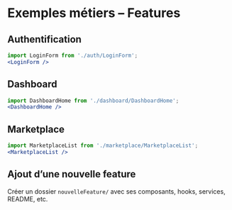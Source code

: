 # Exemples métiers – Features

## Authentification
```jsx
import LoginForm from './auth/LoginForm';
<LoginForm />
```

## Dashboard
```jsx
import DashboardHome from './dashboard/DashboardHome';
<DashboardHome />
```

## Marketplace
```jsx
import MarketplaceList from './marketplace/MarketplaceList';
<MarketplaceList />
```

## Ajout d’une nouvelle feature
Créer un dossier `nouvelleFeature/` avec ses composants, hooks, services, README, etc.
